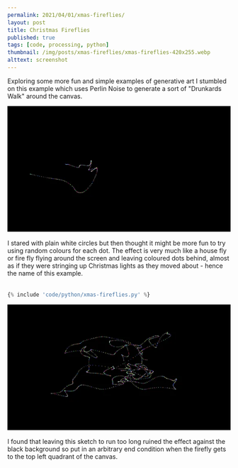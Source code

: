 ```yaml
---
permalink: 2021/04/01/xmas-fireflies/
layout: post
title: Christmas Fireflies
published: true
tags: [code, processing, python]
thumbnail: /img/posts/xmas-fireflies/xmas-fireflies-420x255.webp
alttext: screenshot
---
```


Exploring some more fun and simple examples of generative art I stumbled on this example which uses Perlin Noise to generate a sort of 
"Drunkards Walk" around the canvas.

![first](/img/posts/xmas-fireflies/xmas-fireflies-1.webp)

I stared with plain white circles but then thought it might be more fun to try using random colours for each dot. The effect is very much like a 
house fly or fire fly flying around the screen and leaving coloured dots behind, almost as if they were stringing up Christmas lights as they 
moved about - hence the name of this example.

```python

{% include 'code/python/xmas-fireflies.py' %}

```

![second](/img/posts/xmas-fireflies/xmas-fireflies-2.webp)

I found that leaving this sketch to run too long ruined the effect against the black background so put in an arbitrary end condition when 
the firefly gets to the top left quadrant of the canvas. 
